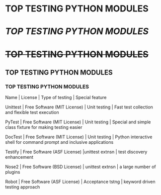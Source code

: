 # **TOP TESTING PYTHON MODULES**
# *TOP TESTING PYTHON MODULES*
# ~~TOP TESTING PYTHON MODULES~~

## **TOP TESTING PYTHON MODULES**
### **TOP TESTING PYTHON MODULES**

Name     |      License                 | Type of testing  | Special feature

Unittest | Free Software (MIT License)  | Unit testing     | Fast test collection and flexible test execution

PyTest   | Free Software (MIT License)  | Unit testing     | Special and simple class fixture for making testing easier

DocTest  | Free Software (MIT License)  | Unit testing     | Python interactive shell for command prompt and inclusive applications
 
Testify  | Free Software (ASF License)  |unittest extnsn   | test discovery enhancement

Nose2    | Free Software (BSD License)  | unittest extnsn  | a large number of plugins

Robot    | Free Software (ASF License)  | Acceptance tstng | keyword driven testing approach